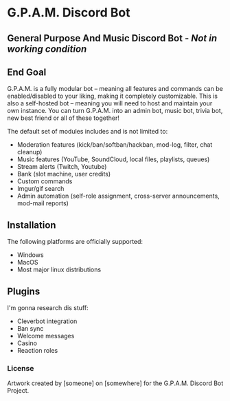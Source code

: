 # G.P.A.M. Discord Bot

## General Purpose And Music Discord Bot - *Not in working condition*

## End Goal

G.P.A.M. is a fully modular bot – meaning all features and commands can be enabled/disabled to your liking, making it completely customizable. This is also a self-hosted bot – meaning you will need to host and maintain your own instance. You can turn G.P.A.M. into an admin bot, music bot, trivia bot, new best friend or all of these together!

The default set of modules includes and is not limited to:

- Moderation features (kick/ban/softban/hackban, mod-log, filter, chat cleanup)
- Music features (YouTube, SoundCloud, local files, playlists, queues)
- Stream alerts (Twitch, Youtube)
- Bank (slot machine, user credits)
- Custom commands
- Imgur/gif search
- Admin automation (self-role assignment, cross-server announcements, mod-mail reports)

## Installation

The following platforms are officially supported:

- Windows
- MacOS
- Most major linux distributions

## Plugins

I'm gonna research dis stuff:

- Cleverbot integration
- Ban sync
- Welcome messages
- Casino
- Reaction roles

### License

Artwork created by [someone] on [somewhere] for the G.P.A.M. Discord Bot Project.
